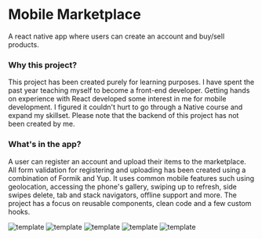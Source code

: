 # Mobile Marketplace

A react native app where users can create an account and buy/sell products.

### Why this project?

This project has been created purely for learning purposes. I have spent the past year teaching myself to become a front-end developer. Getting hands on experience with React developed some interest in me for mobile development. I figured it couldn't hurt to go through a Native course and expand my skillset. Please note that the backend of this project has not been created by me.

### What's in the app?

A user can register an account and upload their items to the marketplace. All form validation for registering and uploading has been created using a combination of Formik and Yup. It uses common mobile features such using geolocation, accessing the phone's gallery, swiping up to refresh, side swipes delete, tab and stack navigators, offline support and more. The project has a focus on reusable components, clean code and a few custom hooks.

![template](../DoneWithIt/app/assets/screen4.png)
![template](../DoneWithIt/app/assets/screen5.png)
![template](../DoneWithIt/app/assets/screen1.png)
![template](../DoneWithIt/app/assets/screen2.png)
![template](../DoneWithIt/app/assets/screen3.png)
